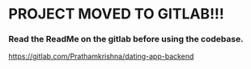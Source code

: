 # PROJECT MOVED TO GITLAB!!!

### Read the ReadMe on the gitlab before using the codebase.

https://gitlab.com/Prathamkrishna/dating-app-backend
